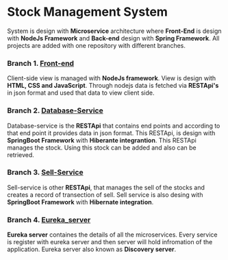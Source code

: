 # Stock Management System 
System is design with **Microservice** architecture where **Front-End** is design with **NodeJs Framework** and **Back-end** design with **Spring Framework**. All projects are added with one repository with different branches.

### Branch 1. [Front-end](https://github.com/manijangid78/STM-Front-End/new/front-end)
Client-side view is managed with **NodeJs framework**. View is design with **HTML, CSS and JavaScript**. Through nodejs data is fetched via **RESTApi's** in json format and used that data to view client side.

### Branch 2. [Database-Service](https://github.com/manijangid78/STM-Front-End/tree/database-service)
Database-service is the **RESTApi** that contains end points and according to that end point it provides data in json format. This RESTApi, is design with **SpringBoot Framework** with **Hiberante integrantion**. This RESTApi manages the stock. Using this stock can be added and also can be retrieved.  
### Branch 3. [Sell-Service](https://github.com/manijangid78/STM-Front-End/tree/sell-service)
Sell-service is other **RESTApi**, that manages the sell of the stocks and creates a record of transection of sell. Sell service is also desing with **SpringBoot Framework** with **Hibernate integration**.  

### Branch 4. [Eureka_server](https://github.com/manijangid78/STM-Front-End/tree/eureka-server)
**Eureka server** containes the details of all the microservices. Every service is register with eureka server and then server will hold infromation of the application. Eureka server also known as **Discovery server**. 

